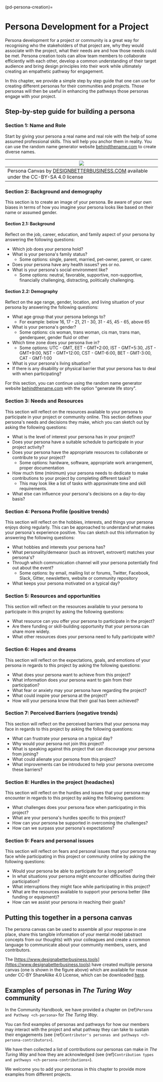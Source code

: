 (pd-persona-creation)=
# Persona Development for a Project

Persona development for a project or community is a great way for recognising who the stakeholders of that project are, why they would associate with the project, what their needs are and how those needs could be met.
Persona creation tools can allow team members to collaborate efficiently with each other, develop a common understanding of their target audience and bring design principles into their work while ultimately creating an empathetic pathway for engagement.

In this chapter, we provide a simple step by step guide that one can use for creating different personas for their communities and projects.
Those personas will then be useful in enhancing the pathways those personas engage with your project.

## Step-by-step guide for building a persona

### Section 1: Name and Role

Start by giving your persona a real name and real role with the help of some assumed professional skills.
This will help you anchor them in reality.
You can use the random name generator website [behindthename.com](https://www.behindthename.com/random/) to create diverse names.

| ![](../figures/persona-creation.png) |
|-----------|
| Persona Canvas by [DESIGNBETTERBUSINESS.COM](https://www.designabetterbusiness.tools/tools/persona-canvas) available under the CC-BY-SA 4.0 license |

### Section 2: Background and demography

This section is to create an image of your persona.
Be aware of your own biases in terms of how you imagine your persona looks like based on their name or assumed gender.

#### Section 2.1: Background

Reflect on the job, career, education, and family aspect of your persona by answering the following questions:

- Which job does your persona hold?
- What is your persona's family status?
  - Some options: single, parent, married, pet-owner, parent, or carer.
- Does your persona have any health issues? yes or no.
- What is your persona's social environment like?
  - Some options: neutral, favorable, supportive, non-supportive, financially challenging, distracting, politically challenging.

#### Section 2.2: Demography

Reflect on the age range, gender, location, and living situation of your persona by answering the following questions:

- What age group that your persona belongs to?
  - For example: below 16, 17 - 21, 21 - 30, 31 - 45, 45 - 65, above 65
- What is your persona's gender?
  - Some options: cis woman, trans woman, cis man, trans man, genderqueer, gender fluid or other
- Which time zone does your persona live in?
  - Some options: UTC - GMT, EET - GMT+2:00, IST - GMT+5:30, JST - GMT+9:00, NST - GMT+12:00, CST - GMT-6:00, BET - GMT-3:00, CAT - GMT-1:00
- What is your persona's living situation?
- If there is any disability or physical barrier that your persona has to deal with when participating?  

For this section, you can continue using the random name generator website [behindthename.com](https://www.behindthename.com/random/) with the option "generate life story".

### Section 3: Needs and Resources

This section will reflect on the resources available to your persona to participate in your project or community online.
This section defines your persona's needs and decisions they make, which you can sketch out by asking the following questions:

- What is the level of interest your persona has in your project?
- Does your persona have a suitable schedule to participate in your project activity?
- Does your persona have the appropriate resources to collaborate or contribute to your project?
  - Some options: hardware, software, appropriate work arrangement, proper documentation
- How much time (minimum) your persona needs to dedicate to make contributions to your project by completing different tasks?
  - This may look like a list of tasks with approximate time and skill requirements.
- What else can influence your persona's decisions on a day-to-day basis?  

### Section 4: Persona Profile (positive trends)

This section will reflect on the hobbies, interests, and things your persona enjoys doing regularly.
This can be approached to understand what makes your persona's experience positive.
You can sketch out this information by answering the following questions:

- What hobbies and interests your persona has?
- What personality/demeanor (such as introvert, extrovert) matches your persona's?
- Through which communication channel will your persona potentially find out about the event?
  - Some options: by email, mailing list or forums, Twitter, Facebook, Slack, Gitter, newsletters, website or community repository
- What keeps your persona motivated on a typical day?

### Section 5: Resources and opportunities

This section will reflect on the resources available to your persona to participate in this project by asking the following questions:

- What resource can you offer your persona to participate in the project?
- Are there funding or skill-building opportunity that your persona can share more widely.
- What other resources does your persona need to fully participate with?

### Section 6: Hopes and dreams

This section will reflect on the expectations, goals, and emotions of your persona in regards to this project by asking the following questions:

- What does your persona want to achieve from this project?
- What information does your persona want to gain from their participation?
- What fear or anxiety may your persona have regarding the project?
- What could inspire your persona at the project?
- How will your persona know that their goal has been achieved?

### Section 7: Perceived Barriers (negative trends)

This section will reflect on the perceived barriers that your persona may face in regards to this project by asking the following questions:

- What can frustrate your persona on a typical day?
- Why would your persona not join this project?
- What is speaking against this project that can discourage your persona from joining?
- What could alienate your persona from this project?
- What improvements can be introduced to help your persona overcome these barriers?

### Section 8: Hurdles in the project (headaches)

This section will reflect on the hurdles and issues that your persona may encounter in regards to this project by asking the following questions:

- What challenges does your persona face when participating in this project?
- What are your persona's hurdles specific to this project?
- How can your persona be supported in overcoming the challenges?
- How can we surpass your persona's expectations?

### Section 9: Fears and personal issues

This section will reflect on fears and personal issues that your persona may face while participating in this project or community online by asking the following questions:

- Would your persona be able to participate for a long period?
- In what situations your persona might encounter difficulties during their participation?
- What interruptions they might face while participating in this project?
- What are the resources available to support your persona better (like funding or equipment)?
- How can we assist your persona in reaching their goals?

## Putting this together in a persona canvas

The persona canvas can be used to assemble all your response in one place, share this tangible information of your mental model (abstract concepts from our thoughts) with your colleagues and create a common language to communicate about your community members, users, and contributors.

The [https://www.designabetterbusiness.tools](https://www.designabetterbusiness.tools) have created multiple persona canvas (one is shown in the figure above) which are available for reuse under CC-BY ShareAlike 4.0 License, which can be downloaded [here](https://www.designabetterbusiness.tools/tools/persona-canvas).

## Examples of personas in _The Turing Way_ community

In the Community Handbook, we have provided a chapter on {ref}`Persona and Pathway <ch-persona>` for _The Turing Way_.

You can find examples of personas and pathways for how our members may interact with the project and what pathway they can take to sustain their engagements (see {ref}`Contributor's personas and pathways <ch-persona-contributors>`).

We have then collected a list of contributions our personas can make in _The Turing Way_ and how they are acknowledged (see {ref}`Contribution types and pathways <ch-persona-contributions>`).

We welcome you to add your personas in this chapter to provide more examples from different projects.

